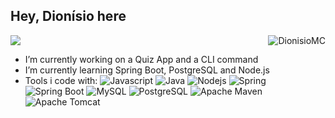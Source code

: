 ## Hey, Dionísio here 

<img src="https://www.google.com/url?sa=i&url=https%3A%2F%2Fwww.pinterest.com%2Fpin%2Favatar-the-legend-of-aang--220465344250439987%2F&psig=AOvVaw2qFqHIgEknNJ-6rBIDNim5&ust=1715434254780000&source=images&cd=vfe&opi=89978449&ved=0CBIQjRxqFwoTCLCpxNyYg4YDFQAAAAAdAAAAABAm">
<a href="#DionisioMC-title">
  <img src="https://github-readme-stats.vercel.app/api?username=DionisioMC&show_icons=true" alt="DionisioMC" align="right" />
</a>

- I’m currently working on a Quiz App and a CLI command
- I’m currently learning Spring Boot, PostgreSQL and Node.js
- Tools i code with:
  <img alt="Javascript" src="https://shields.io/badge/JavaScript-F7DF1E?logo=JavaScript&logoColor=000&style=flat-square">
  <img alt="Java" src="https://img.shields.io/badge/Java-ED8B00?style=flat-square&logo=openjdk&logoColor=black">
  <img alt="Nodejs" src="https://img.shields.io/badge/-Nodejs-43853d?style=flat-square&logo=Node.js&logoColor=white" />
  <img alt="Spring" src="https://img.shields.io/badge/Spring-6DB33F?style=flat-square&logo=spring&logoColor=white">
  <img alt="Spring Boot" src="https://img.shields.io/badge/SpringBoot-6DB33F?style=flat-square&logo=Spring&logoColor=white">
  <img alt="MySQL" src="https://img.shields.io/badge/mysql-4479A1.svg?style=flat-square&logo=mysql&logoColor=white">
  <img alt="PostgreSQL" src="https://img.shields.io/badge/PostgreSQL-316192?style=flat-square&logo=postgresql&logoColor=white">
  <img alt="Apache Maven" src="https://img.shields.io/badge/Apache%20Maven-C71A36?style=flat-square&logo=Apache%20Maven&logoColor=white">
  <img alt="Apache Tomcat" src="https://img.shields.io/badge/apache%20tomcat-%23F8DC75.svg?style=flat-square&logo=apache-tomcat&logoColor=black">

